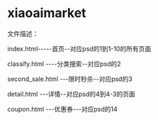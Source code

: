 # xiaoaimarket


文件描述：

index.html-----首页--对应psd的1到1-10的所有页面

classify.html  ----分类搜索--对应psd的2

second_sale.html  ---限时秒杀--对应psd的3

detail.html ---详情--对应psd的4到4-3的页面

coupon.html  ---优惠券---对应psd的14
